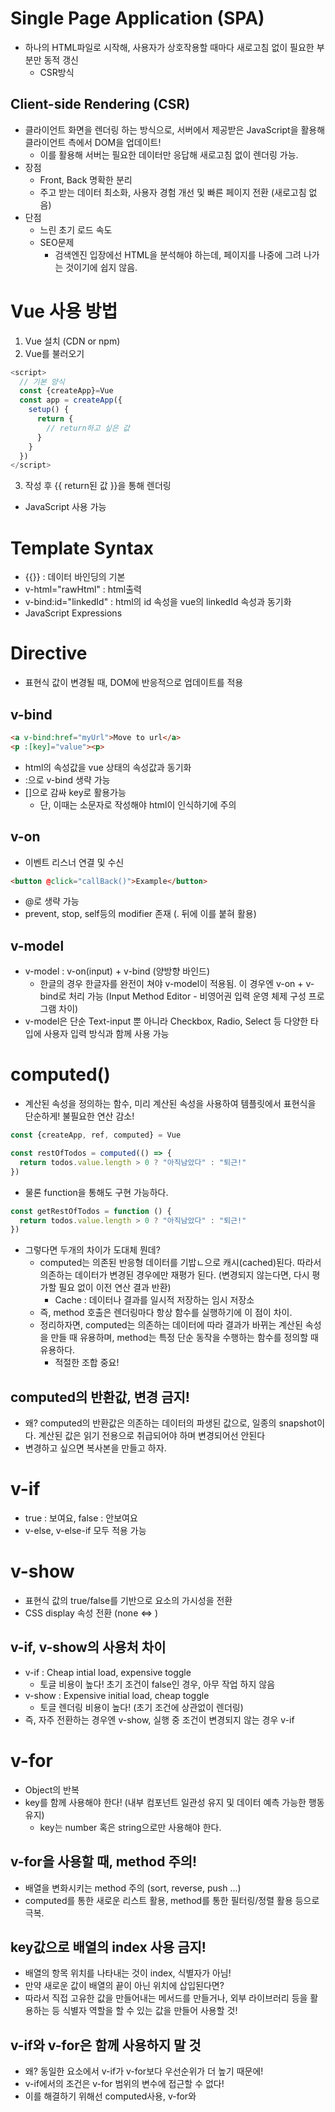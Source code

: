 # Single Page Application (SPA)
- 하나의 HTML파일로 시작해, 사용자가 상호작용할 때마다 새로고침 없이 필요한 부분만 동적 갱신
  - CSR방식
## Client-side Rendering (CSR)
- 클라이언트 화면을 렌더링 하는 방식으로, 서버에서 제공받은 JavaScript을 활용해 클라이언트 측에서 DOM을 업데이트!
  - 이를 활용해 서버는 필요한 데이터만 응답해 새로고침 없이 렌더링 가능.
- 장점
  - Front, Back 명확한 분리
  - 주고 받는 데이터 최소화, 사용자 경험 개선 및 빠른 페이지 전환 (새로고침 없음)
- 단점
  - 느린 초기 로드 속도
  - SEO문제
    - 검색엔진 입장에선 HTML을 분석해야 하는데, 페이지를 나중에 그려 나가는 것이기에 쉽지 않음.

# Vue 사용 방법
1. Vue 설치 (CDN or npm)
2. Vue를 불러오기
```js
<script>
  // 기본 양식
  const {createApp}=Vue
  const app = createApp({
    setup() {
      return {
        // return하고 싶은 값
      }
    }
  })
</script>
```
3. 작성 후 {{ return된 값 }}을 통해 렌더링
  - JavaScript 사용 가능

# Template Syntax
- {{}} : 데이터 바인딩의 기본
- v-html="rawHtml" : html출력
- v-bind:id="linkedId" : html의 id 속성을 vue의 linkedId 속성과 동기화
- JavaScript Expressions

# Directive
- 표현식 값이 변경될 때, DOM에 반응적으로 업데이트를 적용

## v-bind
```html
<a v-bind:href="myUrl">Move to url</a>
<p :[key]="value"><p>
```
- html의 속성값을 vue 상태의 속성값과 동기화
- :으로 v-bind 생략 가능
- []으로 감싸 key로 활용가능
  - 단, 이때는 소문자로 작성해야 html이 인식하기에 주의
## v-on
- 이벤트 리스너 연결 및 수신
```html
<button @click="callBack()">Example</button>
```
- @로 생략 가능
- prevent, stop, self등의 modifier 존재 (. 뒤에 이를 붙혀 활용)

## v-model
- v-model : v-on(input) + v-bind (양방향 바인드)
  - 한글의 경우 한글자를 완전이 쳐야 v-model이 적용됨. 이 경우엔 v-on + v-bind로 처리 가능 (Input Method Editor <IME> - 비영어권 입력 운영 체제 구성 프로그램 차이)
- v-model은 단순 Text-input 뿐 아니라 Checkbox, Radio, Select 등 다양한 타입에 사용자 입력 방식과 함께 사용 가능

# computed()
- 계산된 속성을 정의하는 함수, 미리 계산된 속성을 사용하여 템플릿에서 표현식을 단순하게! 불필요한 연산 감소!
```js
const {createApp, ref, computed} = Vue

const restOfTodos = computed(() => {
  return todos.value.length > 0 ? "아직남았다" : "퇴근!"
})
```
- 물론 function을 통해도 구현 가능하다.
```js
const getRestOfTodos = function () {
  return todos.value.length > 0 ? "아직남았다" : "퇴근!"
})
```
- 그렇다면 두개의 차이가 도대체 뭔데?
  - computed는 의존된 반응형 데이터를 기밥ㄴ으로 캐시(cached)된다. 따라서 의존하는 데이터가 변경된 경우에만 재평가 된다. (변경되지 않는다면, 다시 평가할 필요 없이 이전 연산 결과 반환)
    - Cache : 데이터나 결과를 일시적 저장하는 임시 저장소
  - 즉, method 호출은 렌더링마다 항상 함수를 실행하기에 이 점이 차이.
  - 정리하자면, computed는 의존하는 데이터에 따라 결과가 바뀌는 계산된 속성을 만들 때 유용하며, method는 특정 단순 동작을 수행하는 함수를 정의할 때 유용하다.
    - 적절한 조합 중요!
## computed의 반환값, 변경 금지!
- 왜? computed의 반환값은 의존하는 데이터의 파생된 값으로, 일종의 snapshot이다. 계산된 값은 읽기 전용으로 취급되어야 하며 변경되어선 안된다
- 변경하고 싶으면 복사본을 만들고 하자.
# v-if
- true : 보여요, false : 안보여요
- v-else, v-else-if 모두 적용 가능

# v-show
- 표현식 값의 true/false를 기반으로 요소의 가시성을 전환
- CSS display 속성 전환 (none <=> )

## v-if, v-show의 사용처 차이
- v-if : Cheap intial load, expensive toggle
  - 토글 비용이 높다! 초기 조건이 false인 경우, 아무 작업 하지 않음
- v-show : Expensive initial load, cheap toggle
  - 토글 렌더링 비용이 높다! (초기 조건에 상관없이 렌더링)
- 즉, 자주 전환하는 경우엔 v-show, 실행 중 조건이 변경되지 않는 경우 v-if

# v-for
- Object의 반복
- key를 함께 사용해야 한다! (내부 컴포넌트 일관성 유지 및 데이터 예측 가능한 행동 유지)
  - key는 number 혹은 string으로만 사용해야 한다.
## v-for을 사용할 때, method 주의!
- 배열을 변화시키는 method 주의 (sort, reverse, push ...)
- computed를 통한 새로운 리스트 활용, method를 통한 필터링/정렬 활용 등으로 극복.
## key값으로 배열의 index 사용 금지!
- 배열의 항목 위치를 나타내는 것이 index, 식별자가 아님!
- 만약 새로운 값이 배열의 끝이 아닌 위치에 삽입된다면?
- 따라서 직접 고유한 값을 만들어내는 메서드를 만들거나, 외부 라이브러리 등을 활용하는 등 식별자 역할을 할 수 있는 값을 만들어 사용할 것!
## v-if와 v-for은 함께 사용하지 말 것
- 왜? 동일한 요소에서 v-if가 v-for보다 우선순위가 더 높기 때문에!
- v-if에서의 조건은 v-for 범위의 변수에 접근할 수 없다!
- 이를 해결하기 위해선 computed사용, v-for와 <template> 요소 활용
### computed를 활용한 문제 해결
- computed로 필터링 된 목록을 반환하고 이를 출력하는 방식
```js
const completeTodos = computed(() => {
  return todos.value.filter((todo) => !todo.isComplete)
})
```
```html
<li v-for="todo ini completeTodos" :key="todo.id">
  {{ todo.name }}
</li>
```
### <template> 활용한 문제 해결
```html
<template v-for="todo in todos" :key="todo.id">
  <li v-if = "!todo.isComplte">
    {{ todo.name }}
  </li>
</template>
```

# watch()
- 하나 이상의 반응형 데이터를 감시, 감시하는 데이터가 변경되면 콜백함수 호출
```js
const count = ref(0)
watch(count, (newValue, oldValue) => {
  console.log(`newValue: ${newValue}, oldValue: ${oldValue}`)
})
// 버튼을 누를때마다 count가 1씩 증가하는 경우
// newValue: 1, oldValue: 0
// newValue: 2, oldValue: 1 이렇게 출력
```
- 이를 활용해, 감시하는 변수가 변화했을 때, 연관 데이터를 업데이트 하는 함수를 꾸릴 수 있겠다.
- 여러가지를 source를 감시하는 watch예시는 다음과 같다.
```js
watch([foo,bar],([newFoo,newBar],[prevFoo,prevBar]) => {
  // ...
})
```

## computed와 watch의 공통점
- 원본 데이터를 변경하지 않는다.
- 데이터의 변화를 감지하고 처리한다.

## 차이점
- 동작
  - computed는 의존하는 데이터 속성의 계산된 값을 반환하고, watch는 변화를 감시한 후 작업 수행 (side-effects)
- 사용 목적
  - computed는 계산된 값 캐싱하여 재사용 (중복 방지), watch는 데이터 변화에 따른 작업 수행
- 사용 예시
  - computed : 연산된 길이, 필터링 된 목록 계산, watch : DOM 변경, 다른 비동기 작업 수행, 외부 API 연동 등
